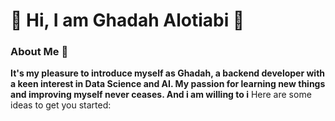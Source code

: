 # 🌟 Hi, I am Ghadah Alotiabi 🌟

### About Me 🚀


**It's my pleasure to introduce myself as Ghadah, a backend developer with a keen interest in Data Science and AI. My passion for learning new things and improving myself never ceases. And i am willing to i** 
Here are some ideas to get you started:
<!--
- 🔭 I’m currently working on ...
- 🌱 I’m currently learning ...
- 👯 I’m looking to collaborate on ...
- 🤔 I’m looking for help with ...
- 💬 Ask me about ...
- 📫 How to reach me: ...
- 😄 Pronouns: ...
- ⚡ Fun fact: ...
-->
